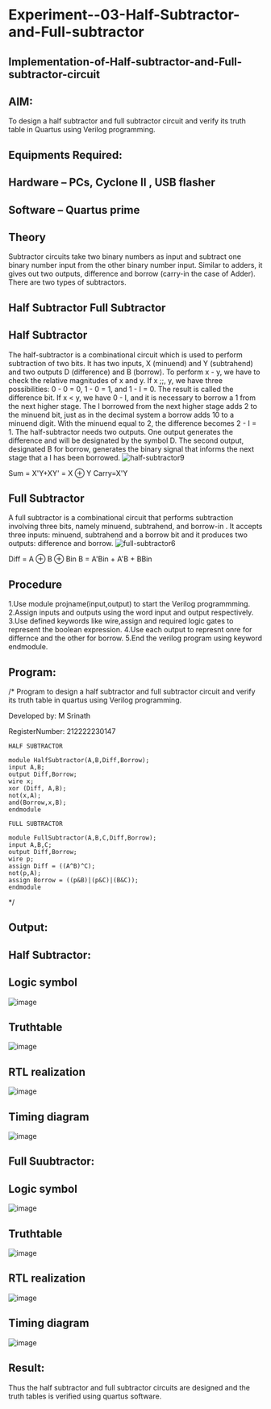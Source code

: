 # Experiment--03-Half-Subtractor-and-Full-subtractor
## Implementation-of-Half-subtractor-and-Full-subtractor-circuit
## AIM:
To design a half subtractor and full subtractor circuit and verify its truth table in Quartus using Verilog programming.

## Equipments Required:
## Hardware – PCs, Cyclone II , USB flasher
## Software – Quartus prime
## Theory
Subtractor circuits take two binary numbers as input and subtract one binary number input from the other binary number input. Similar to adders, it gives out two outputs, difference and borrow (carry-in the case of Adder). There are two types of subtractors.

## Half Subtractor Full Subtractor
## Half Subtractor
The half-subtractor is a combinational circuit which is used to perform subtraction of two bits. It has two inputs, X (minuend) and Y (subtrahend) and two outputs D (difference) and B (borrow). To perform x - y, we have to check the relative magnitudes of x and y. If x ;;, y, we have three possibilities: 0 - 0 = 0, 1 - 0 = 1, and 1 - I = 0. The result is called the difference bit. If x < y, we have 0 - I, and it is necessary to borrow a 1 from the next higher stage. The I borrowed from the next higher stage adds 2 to the minuend bit, just as in the decimal system a borrow adds 10 to a minuend digit. With the minuend equal to 2, the difference becomes 2 - I = 1. The half-subtractor needs two outputs. One output generates the difference and will be designated by the symbol D. The second output, designated B for borrow, generates the binary signal that informs the next stage that a I has been borrowed.
![half-subtractor9](https://user-images.githubusercontent.com/36288975/166112538-58c3bc7c-ee5d-4e6a-ac8d-8e8328efe27a.png)


Sum = X'Y+XY' = X ⊕ Y
Carry=X'Y

## Full Subtractor
A full subtractor is a combinational circuit that performs subtraction involving three bits, namely minuend, subtrahend, and borrow-in . It accepts three inputs: minuend, subtrahend and a borrow bit and it produces two outputs: difference and borrow. 
![full-subtractor6](https://user-images.githubusercontent.com/36288975/166112541-24c68359-3de8-4674-ae22-8272ffc385ed.png)


Diff = A ⊕ B ⊕ Bin B = A'Bin + A'B + BBin

## Procedure
1.Use module projname(input,output) to start the Verilog programmming.
2.Assign inputs and outputs using the word input and output respectively.
3.Use defined keywords like wire,assign and required logic gates to represent the boolean expression. 
4.Use each output to represnt onre for differnce and the other for borrow. 
5.End the verilog program using keyword endmodule.

## Program:
/*
Program to design a half subtractor and full subtractor circuit and verify its truth table in quartus using Verilog programming.

Developed by: M Srinath

RegisterNumber:  212222230147
```
HALF SUBTRACTOR

module HalfSubtractor(A,B,Diff,Borrow);
input A,B;
output Diff,Borrow;
wire x;
xor (Diff, A,B);
not(x,A);
and(Borrow,x,B);
endmodule

FULL SUBTRACTOR

module FullSubtractor(A,B,C,Diff,Borrow);
input A,B,C;
output Diff,Borrow;
wire p;
assign Diff = ((A^B)^C);
not(p,A);
assign Borrow = ((p&B)|(p&C)|(B&C));
endmodule
```
*/

## Output:

## Half Subtractor:

## Logic symbol
![image](https://user-images.githubusercontent.com/118678482/228595078-686a1895-31b9-4770-b37c-4a809543da73.png)

## Truthtable
![image](https://user-images.githubusercontent.com/118678482/228595216-dcb5dd2c-7cba-422e-9f45-d65bc4c2e5bf.png)


##  RTL realization
![image](https://user-images.githubusercontent.com/118678482/228595373-a815b0e0-db64-4042-82a8-81478442d789.png)


## Timing diagram 
![image](https://user-images.githubusercontent.com/118678482/228595526-36dab53b-a607-45a6-a446-7e9f70e114ab.png)

## Full Suubtractor:

## Logic symbol
![image](https://user-images.githubusercontent.com/118678482/228595926-4b1b52f6-8db2-4ecc-9095-975274bed242.png)


## Truthtable
![image](https://user-images.githubusercontent.com/118678482/228596085-9ed707fa-61a5-41af-848b-ad97145b50a4.png)


##  RTL realization
![image](https://user-images.githubusercontent.com/118678482/228596163-a7bf50d2-7d03-4337-b11e-ef299ad68cd0.png)


## Timing diagram 
![image](https://user-images.githubusercontent.com/118678482/228596233-9f1df9cb-58ce-4564-b634-9c9d8e7156c8.png)


## Result:
Thus the half subtractor and full subtractor circuits are designed and the truth tables is verified using quartus software.
